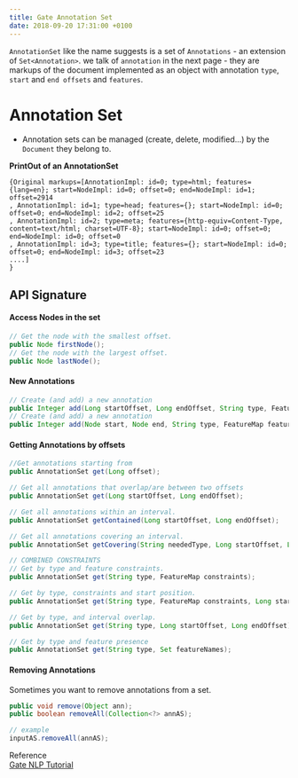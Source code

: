 ```yaml
---
title: Gate Annotation Set
date: 2018-09-20 17:31:00 +0100
---
```


`AnnotationSet` like the name suggests is a set of `Annotations` - an extension of `Set<Annotation>`.
we talk of `annotation` in the next page - they are markups of the document implemented as an object with annotation `type`, 
`start` and `end offsets` and `features`.

# Annotation Set
- Annotation sets can be managed (create, delete, modified...) by the `Document` they belong to.



**PrintOut of an AnnotationSet**
```
{Original markups=[AnnotationImpl: id=0; type=html; features={lang=en}; start=NodeImpl: id=0; offset=0; end=NodeImpl: id=1; offset=2914
, AnnotationImpl: id=1; type=head; features={}; start=NodeImpl: id=0; offset=0; end=NodeImpl: id=2; offset=25
, AnnotationImpl: id=2; type=meta; features={http-equiv=Content-Type, content=text/html; charset=UTF-8}; start=NodeImpl: id=0; offset=0; end=NodeImpl: id=0; offset=0
, AnnotationImpl: id=3; type=title; features={}; start=NodeImpl: id=0; offset=0; end=NodeImpl: id=3; offset=23
....]
}
```

## API Signature
#### Access Nodes in the set

```java
// Get the node with the smallest offset.
public Node firstNode();
// Get the node with the largest offset.
public Node lastNode();
```

#### New Annotations
```java
// Create (and add) a new annotation
public Integer add(Long startOffset, Long endOffset, String type, FeatureMap features);
// Create (and add) a new annotation
public Integer add(Node start, Node end, String type, FeatureMap features);
```

#### Getting Annotations by offsets
```java
//Get annotations starting from
public AnnotationSet get(Long offset);

// Get all annotations that overlap/are between two offsets
public AnnotationSet get(Long startOffset, Long endOffset);

// Get all annotations within an interval.
public AnnotationSet getContained(Long startOffset, Long endOffset);

// Get all annotations covering an interval.
public AnnotationSet getCovering(String neededType, Long startOffset, Long endOffset);

// COMBINED CONSTRAINTS
// Get by type and feature constraints.
public AnnotationSet get(String type, FeatureMap constraints);

// Get by type, constraints and start position.
public AnnotationSet get(String type, FeatureMap constraints, Long startOffset);

// Get by type, and interval overlap.
public AnnotationSet get(String type, Long startOffset, Long endOffset);

// Get by type and feature presence
public AnnotationSet get(String type, Set featureNames);
```

#### Removing Annotations
Sometimes you want to remove annotations from a set.

```java
public void remove(Object ann);
public boolean removeAll(Collection<?> annAS);

// example
inputAS.removeAll(annAS);
```


Reference  
[Gate NLP Tutorial](https://gate.ac.uk)

